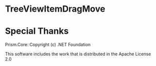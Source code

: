 # TreeViewItemDragMove

# Special Thanks
Prism.Core:                     Copyright (c) .NET Foundation  

This software includes the work that is distributed in the Apache License 2.0